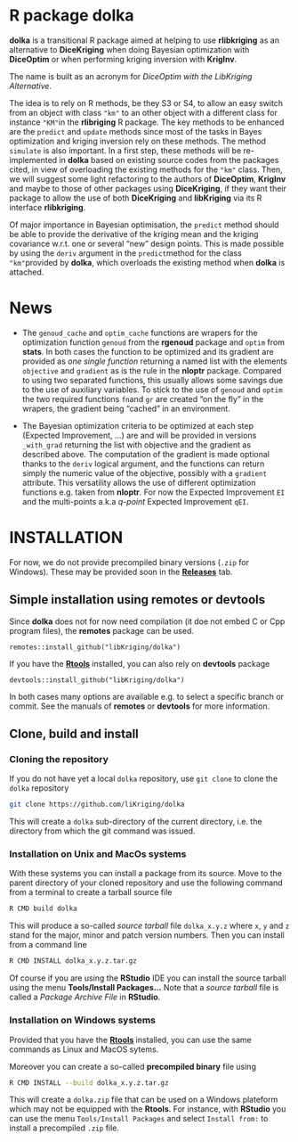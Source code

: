 
<!-- README.md is generated from README.Rmd. Please edit that file -->

# R package dolka

**dolka** is a transitional R package aimed at helping to use
**rlibkriging** as an alternative to **DiceKriging** when doing Bayesian
optimization with **DiceOptim** or when performing kriging inversion
with **KrigInv**.

The name is built as an acronym for *DiceOptim with the LibKriging
Alternative*.

The idea is to rely on R methods, be they S3 or S4, to allow an easy
switch from an object with class `"km"` to an other object with a
different class for instance `"KM"`in the **rlibriging** R package. The
key methods to be enhanced are the `predict` and `update` methods since
most of the tasks in Bayes optimization and kriging inversion rely on
these methods. The method `simulate` is also important. In a first step,
these methods will be re-implemented in **dolka** based on existing
source codes from the packages cited, in view of overloading the
existing methods for the `"km"` class. Then, we will suggest some light
refactoring to the authors of **DiceOptim**, **KrigInv** and maybe to
those of other packages using **DiceKriging**, if they want their
package to allow the use of both **DiceKriging** and **libKriging** via
its R interface **rlibkriging**.

Of major importance in Bayesian optimisation, the `predict` method
should be able to provide the derivative of the kriging mean and the
kriging covariance w.r.t. one or several “new” design points. This is
made possible by using the `deriv` argument in the `predict`method for
the class `"km"`provided by **dolka**, which overloads the existing
method when **dolka** is attached.

# News

-   The `genoud_cache` and `optim_cache` functions are wrapers for the
    optimization function `genoud` from the **rgenoud** package and
    `optim` from **stats**. In both cases the function to be optimized
    and its gradient are provided as *one single function* returning a
    named list with the elements `objective` and `gradient` as is the
    rule in the **nloptr** package. Compared to using two separated
    functions, this usually allows some savings due to the use of
    auxiliary variables. To stick to the use of `genoud` and `optim` the
    two required functions `fn`and `gr` are created “on the fly” in the
    wrapers, the gradient being “cached” in an environment.

-   The Bayesian optimization criteria to be optimized at each step
    (Expected Improvement, …) are and will be provided in versions
    `_with_grad` returning the list with objective and the gradient as
    described above. The computation of the gradient is made optional
    thanks to the `deriv` logical argument, and the functions can return
    simply the numeric value of the objective, possibly with a
    `gradient` attribute. This versatility allows the use of different
    optimization functions e.g. taken from **nloptr**. For now the
    Expected Improvement `EI` and the multi-points a.k.a *q-point*
    Expected Improvement `qEI`.

# INSTALLATION

For now, we do not provide precompiled binary versions (`.zip` for
Windows). These may be provided soon in the
[**Releases**](https://github.com/libKriging/dolka/releases) tab.

## Simple installation using **remotes** or **devtools**

Since **dolka** does not for now need compilation (it doe not embed C or
Cpp program files), the **remotes** package can be used.

    remotes::install_github("libKriging/dolka")

If you have the
[**Rtools**](https://cran.r-project.org/bin/windows/Rtools/) installed,
you can also rely on **devtools** package

    devtools::install_github("libKriging/dolka")

In both cases many options are available e.g. to select a specific
branch or commit. See the manuals of **remotes** or **devtools** for
more information.

## Clone, build and install

### Cloning the repository

If you do not have yet a local `dolka` repository, use `git clone` to
clone the `dolka` repository

``` bash
git clone https://github.com/liKriging/dolka
```

This will create a `dolka` sub-directory of the current directory,
i.e. the directory from which the git command was issued.

### Installation on Unix and MacOs systems

With these systems you can install a package from its source. Move to
the parent directory of your cloned repository and use the following
command from a terminal to create a tarball source file

``` bash
R CMD build dolka
```

This will produce a so-called *source tarball* file `dolka_x.y.z` where
`x`, `y` and `z` stand for the major, minor and patch version numbers.
Then you can install from a command line

``` bash
R CMD INSTALL dolka_x.y.z.tar.gz
```

Of course if you are using the **RStudio** IDE you can install the
source tarball using the menu **Tools/Install Packages…** Note that a
*source tarball* file is called a *Package Archive File* in **RStudio**.

### Installation on Windows systems

Provided that you have the
[**Rtools**](https://cran.r-project.org/bin/windows/Rtools/) installed,
you can use the same commands as Linux and MacOS sytems.

Moreover you can create a so-called **precompiled binary** file using

``` bash
R CMD INSTALL --build dolka_x.y.z.tar.gz
```

This will create a `dolka.zip` file that can be used on a Windows
plateform which may not be equipped with the **Rtools**. For instance,
with **RStudio** you can use the menu `Tools/Install Packages` and
select `Install from:` to install a precompiled `.zip` file.
